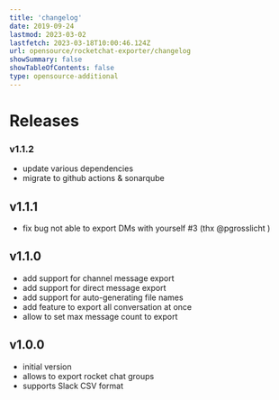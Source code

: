 ```yaml
---
title: 'changelog'
date: 2019-09-24
lastmod: 2023-03-02
lastfetch: 2023-03-18T10:00:46.124Z
url: opensource/rocketchat-exporter/changelog
showSummary: false
showTableOfContents: false
type: opensource-additional
---
```

# Releases

### v1.1.2

* update various dependencies
* migrate to github actions & sonarqube

## v1.1.1
* fix bug not able to export DMs with yourself #3 (thx @pgrosslicht )

## v1.1.0

* add support for channel message export
* add support for direct message export
* add support for auto-generating file names
* add feature to export all conversation at once
* allow to set max message count to export

## v1.0.0

* initial version
* allows to export rocket chat groups
* supports Slack CSV format
